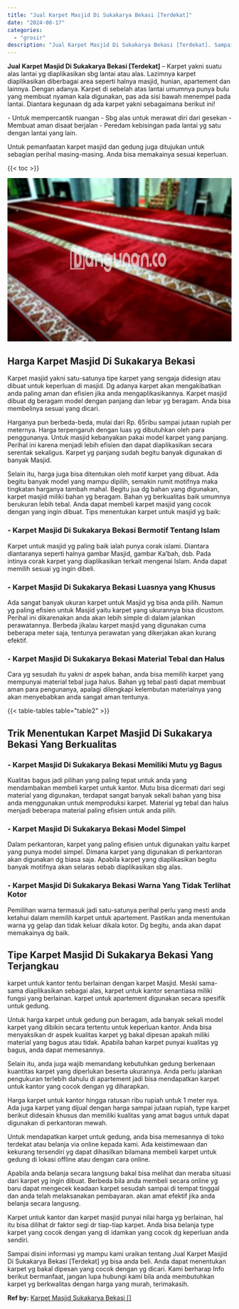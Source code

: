 ```yaml
---
title: "Jual Karpet Masjid Di Sukakarya Bekasi [Terdekat]"
date: "2024-08-17"
categories: 
  - "grosir"
description: "Jual Karpet Masjid Di Sukakarya Bekasi [Terdekat]. Sampai disini informasi yg mampu kami uraikan tentang Jual Karpet Masjid Di Sukakarya Bekasi [Terdekat]..."
---
```


**Jual Karpet Masjid Di Sukakarya Bekasi \[Terdekat\]** – Karpet yakni suatu alas lantai yg diaplikasikan sbg lantai atau alas. Lazimnya karpet diaplikasikan diberbagai area seperti halnya masjid, hunian, apartement dan lainnya. Dengan adanya. Karpet di sebelah atas lantai umumnya punya bulu yang membuat nyaman kala digunakan, pas ada sisi bawah menempel pada lantai. Diantara kegunaan dg ada karpet yakni sebagaimana berikut ini!

\- Untuk mempercantik ruangan - Sbg alas untuk merawat diri dari gesekan - Membuat aman disaat berjalan - Peredam kebisingan pada lantai yg satu dengan lantai yang lain.

Untuk pemanfaatan karpet masjid dan gedung juga ditujukan untuk sebagian perihal masing-masing. Anda bisa memakainya sesuai keperluan.

{{< toc >}}

![Jual Karpet Masjid Di Sukakarya Bekasi [Terdekat]](/images/grosir-karpet-murah-42.png)

## Harga Karpet Masjid Di Sukakarya Bekasi

Karpet masjid yakni satu-satunya tipe karpet yang sengaja didesign atau dibuat untuk keperluan di masjid. Dg adanya karpet akan mengakibatkan anda paling aman dan efisien jika anda mengaplikasikannya. Karpet masjid dibuat dg beragam model dengan panjang dan lebar yg beragam. Anda bisa membelinya sesuai yang dicari.

Harganya pun berbeda-beda, mulai dari Rp. 65ribu sampai jutaan rupiah per meternya. Harga terpengaruh dengan luas yg dibutuhkan oleh para penggunanya. Untuk masjid kebanyakan pakai model karpet yang panjang. Perihal ini karena menjadi lebih efisien dan dapat diaplikasikan secara serentak sekaligus. Karpet yg panjang sudah begitu banyak digunakan di banyak Masjid.

Selain itu, harga juga bisa ditentukan oleh motif karpet yang dibuat. Ada begitu banyak model yang mampu dipilih, semakin rumit motifnya maka tingkatan harganya tambah mahal. Begitu jua dg bahan yang digunakan, karpet masjid miliki bahan yg beragam. Bahan yg berkualitas baik umumnya berukuran lebih tebal. Anda dapat membeli karpet masjid yang cocok dengan yang ingin dibuat. Tips menentukan karpet untuk masjid yg baik:

### \- Karpet Masjid Di Sukakarya Bekasi Bermotif Tentang Islam

Karpet untuk masjid yg paling baik ialah punya corak islami. Diantara diantaranya seperti halnya gambar Masjid, gambar Ka’bah, dsb. Pada intinya corak karpet yang diaplikasikan terkait mengenai Islam. Anda dapat memilih sesuai yg ingin dibeli.

### \- Karpet Masjid Di Sukakarya Bekasi Luasnya yang Khusus

Ada sangat banyak ukuran karpet untuk Masjid yg bisa anda pilih. Namun yg paling efisien untuk Masjid yaitu karpet yang ukurannya bisa dicustom. Perihal ini dikarenakan anda akan lebih simple di dalam jalankan perawatannya. Berbeda jikalau karpet masjid yang digunakan cuma beberapa meter saja, tentunya perawatan yang dikerjakan akan kurang efektif.

### \- Karpet Masjid Di Sukakarya Bekasi Material Tebal dan Halus

Cara yg sesudah itu yakni dr aspek bahan, anda bisa memilih karpet yang mempunyai material tebal juga halus. Bahan yg tebal pasti dapat membuat aman para pengunanya, apalagi dilengkapi kelembutan materialnya yang akan menyebabkan anda sangat aman tentunya.

{{< table-tables table="table2" >}}

## Trik Menentukan Karpet Masjid Di Sukakarya Bekasi Yang Berkualitas

### \- Karpet Masjid Di Sukakarya Bekasi Memiliki Mutu yg Bagus

Kualitas bagus jadi pilihan yang paling tepat untuk anda yang mendambakan membeli karpet untuk kantor. Mutu bisa dicermati dari segi material yang digunakan, terdapat sangat banyak sekali bahan yang bisa anda menggunakan untuk memproduksi karpet. Material yg tebal dan halus menjadi beberapa material paling efisien untuk anda pilih.

### \- Karpet Masjid Di Sukakarya Bekasi Model Simpel

Dalam perkantoran, karpet yang paling efisien untuk digunakan yaitu karpet yang punya model simpel. Dimana karpet yang digunakan di perkantoran akan digunakan dg biasa saja. Apabila karpet yang diaplikasikan begitu banyak motifnya akan selaras sebab diaplikasikan sbg alas.

### \- Karpet Masjid Di Sukakarya Bekasi Warna Yang Tidak Terlihat Kotor

Pemilihan warna termasuk jadi satu-satunya perihal perlu yang mesti anda ketahui dalam memilih karpet untuk apartement. Pastikan anda menentukan warna yg gelap dan tidak keluar dikala kotor. Dg begitu, anda akan dapat memakainya dg baik.

## Tipe Karpet Masjid Di Sukakarya Bekasi Yang Terjangkau

karpet untuk kantor tentu berlainan dengan karpet Masjid. Meski sama-sama diaplikasikan sebagai alas, karpet untuk kantor senantiasa miliki fungsi yang berlainan. karpet untuk apartement digunakan secara spesifik untuk gedung.

Untuk harga karpet untuk gedung pun beragam, ada banyak sekali model karpet yang dibikin secara tertentu untuk keperluan kantor. Anda bisa menyaksikan dr aspek kualitas karpet yg bakal dipesan apakah miliki material yang bagus atau tidak. Apabila bahan karpet punyai kualitas yg bagus, anda dapat memesannya.

Selain itu, anda juga wajib memandang kebutuhkan gedung berkenaan kuantitas karpet yang diperlukan beserta ukurannya. Anda perlu jalankan pengukuran terlebih dahulu di apartement jadi bisa mendapatkan karpet untuk kantor yang cocok dengan yg diharapkan.

Harga karpet untuk kantor hingga ratusan ribu rupiah untuk 1 meter nya. Ada juga karpet yang dijual dengan harga sampai jutaan rupiah, type karpet berikut didesain khusus dan memiliki kualitas yang amat bagus untuk dapat digunakan di perkantoran mewah.

Untuk mendapatkan karpet untuk gedung, anda bisa memesannya di toko terdekat atau belanja via online kepada kami. Ada keistimewaan dan kekurang tersendiri yg dapat dihasilkan bilamana membeli karpet untuk gedung di lokasi offline atau dengan cara online.

Apabila anda belanja secara langsung bakal bisa melihat dan meraba situasi dari karpet yg ingin dibuat. Berbeda bila anda membeli secara online yg baru dapat mengecek keadaan karpet sesudah sampai di tempat tinggal dan anda telah melaksanakan pembayaran. akan amat efektif jika anda belanja secara langusng.

Karpet untuk kantor dan karpet masjid punyai nilai harga yg berlainan, hal itu bisa dilihat dr faktor segi dr tiap-tiap karpet. Anda bisa belanja type karpet yang cocok dengan yang di idamkan yang cocok dg keperluan anda sendiri.

Sampai disini informasi yg mampu kami uraikan tentang Jual Karpet Masjid Di Sukakarya Bekasi \[Terdekat\] yg bisa anda beli. Anda dapat menentukan karpet yg bakal dipesan yang cocok dengan yg dicari. Kami berharap Info berikut bermanfaat, jangan lupa hubungi kami bila anda membutuhkan karpet yg berkwalitas dengan harga yang murah, terimakasih.

**Ref by:**  [Karpet Masjid Sukakarya Bekasi []](https://id.wikipedia.org/wiki/Karpet)

